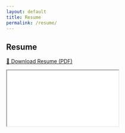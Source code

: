 ```yaml
---
layout: default
title: Resume
permalink: /resume/
---
```


## Resume

[📄 Download Resume (PDF)](/assets/resume.pdf)

<div class="pdf-desktop">
  <iframe
    src="/assets/resume.pdf"
    class="pdf-frame"
    title="Aya Gare Resume"
  ></iframe>
</div>
